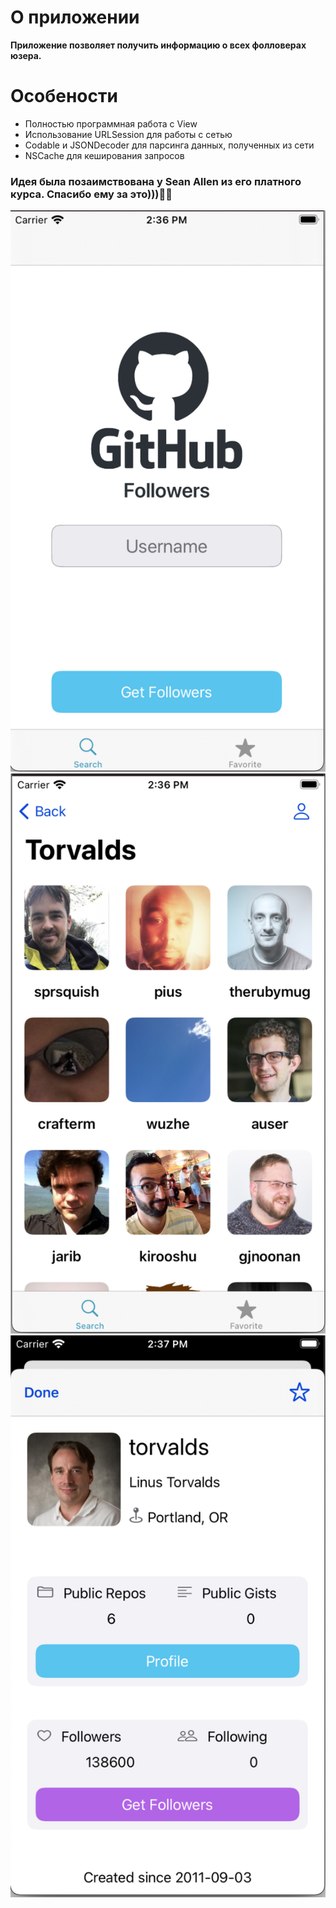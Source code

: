 #  О приложении

**Приложение позволяет получить информацию о всех фолловерах юзера.**


# Особености

* Полностью программная работа с View
* Использование URLSession для работы с сетью
* Codable и JSONDecoder для парсинга данных, полученных из сети
* NSCache для кеширования запросов


### Идея была позаимствована у Sean Allen из его платного курса. Спасибо ему за это)))👌🏻

![SearchView](Screenshots/Pic1.png)
![FollowersView](Screenshots/Pic2.png)
![UserView](Screenshots/Pic3.png)






